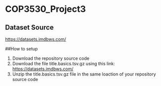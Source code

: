 # COP3530_Project3

## Dataset Source
https://datasets.imdbws.com/

##How to setup
1. Download the repository source code
2. Download the file title.basics.tsv.gz using this link: https://datasets.imdbws.com/
3. Unzip the title.basics.tsv.gz file in the same loaction of your repository source code
